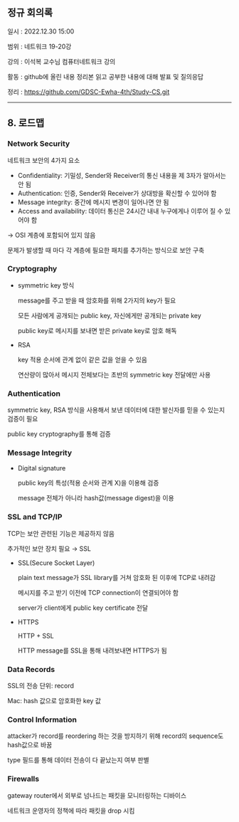## 정규 회의록

일시 : 2022.12.30 15:00

범위 : 네트워크 19-20강

강의 : 이석복 교수님 컴퓨터네트워크 강의

활동 : github에 올린 내용 정리본 읽고 공부한 내용에 대해 발표 및 질의응답

정리 : https://github.com/GDSC-Ewha-4th/Study-CS.git

---

## 8. 로드맵

### Network Security

네트워크 보안의 4가지 요소

- Confidentiality: 기밀성, Sender와 Receiver의 통신 내용을 제 3자가 알아서는 안 됨
- Authentication: 인증, Sender와 Receiver가 상대방을 확신할 수 있어야 함
- Message integrity: 중간에 메시지 변경이 일어나면 안 됨
- Access and availability: 데이터 통신은 24시간 내내 누구에게나 이루어 질 수 있어야 함

→ OSI 계층에 포함되어 있지 않음

문제가 발생할 때 마다 각 계층에 필요한 패치를 추가하는 방식으로 보안 구축

### Cryptography

- symmetric key 방식
    
    message를 주고 받을 때 암호화를 위해 2가지의 key가 필요
    
    모든 사람에게 공개되는 public key, 자신에게만 공개되는 private key
    
    public key로 메시지를 보내면 받은 private key로 암호 해독
    
- RSA
    
    key 적용 순서에 관계 없이 같은 값을 얻을 수 있음
    
    연산량이 많아서 메시지 전체보다는 초반의 symmetric key 전달에만 사용
    

### Authentication

symmetric key, RSA 방식을 사용해서 보낸 데이터에 대한 발신자를 믿을 수 있는지 검증이 필요

public key cryptography를 통해 검증

### Message Integrity

- Digital signature
    
    public key의 특성(적용 순서와 관계 X)을 이용해 검증
    
    message 전체가 아니라 hash값(message digest)을 이용
    

### SSL and TCP/IP

TCP는 보안 관련된 기능은 제공하지 않음

추가적인 보안 장치 필요 → SSL

- SSL(Secure Socket Layer)
    
    plain text message가 SSL library를 거쳐 암호화 된 이후에 TCP로 내려감
    
    메시지를 주고 받기 이전에 TCP connection이 연결되어야 함
    
    server가 client에게 public key certificate 전달
    
- HTTPS
    
    HTTP + SSL
    
    HTTP message를 SSL을 통해 내려보내면 HTTPS가 됨
    

### Data Records

SSL의 전송 단위: record

Mac: hash 값으로 암호화한 key 값

### Control Information

attacker가 record를 reordering 하는 것을 방지하기 위해 record의 sequence도 hash값으로 바꿈

type 필드를 통해 데이터 전송이 다 끝났는지 여부 판별

### Firewalls

gateway router에서 외부로 넘나드는 패킷을 모니터링하는 디바이스

네트워크 운영자의 정책에 따라 패킷을 drop 시킴